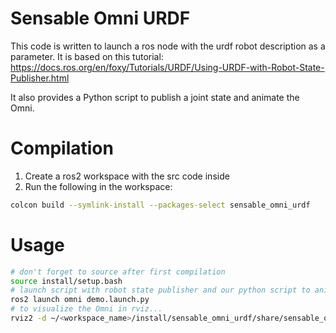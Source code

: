 # Sensable Omni URDF

This code is written to launch a ros node with the urdf robot
description as a parameter. It is based on this tutorial:
https://docs.ros.org/en/foxy/Tutorials/URDF/Using-URDF-with-Robot-State-Publisher.html

It also provides a Python script to publish a joint state and animate the Omni.

# Compilation

1. Create a ros2 workspace with the src code inside
2. Run the following in the workspace:
```sh
colcon build --symlink-install --packages-select sensable_omni_urdf
```

# Usage

```sh
# don't forget to source after first compilation
source install/setup.bash
# launch script with robot state publisher and our python script to animate the Omni
ros2 launch omni demo.launch.py
# to visualize the Omni in rviz...
rviz2 -d ~/<workspace_name>/install/sensable_omni_urdf/share/sensable_omni_urdf/omni.rviz # to launch rviz with the omni frames
```
